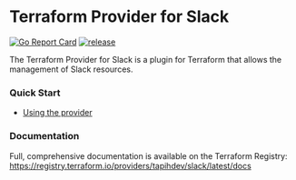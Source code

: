 # Terraform Provider for Slack

[![Go Report Card](https://goreportcard.com/badge/github.com/tapihdev/terraform-provider-slack)](https://goreportcard.com/report/github.com/tapihdev/terraform-provider-slack) <a href="https://github.com/tapihdev/terraform-provider-slack/actions?query=workflow%3Arelease">![release](https://github.com/tapihdev/terraform-provider-slack/workflows/release/badge.svg)</a>

The Terraform Provider for Slack is a plugin for Terraform that allows the
management of Slack resources.

### Quick Start

- [Using the provider ](https://registry.terraform.io/providers/tapihdev/slack/latest/docs)

### Documentation

Full, comprehensive documentation is available on the Terraform Registry: https://registry.terraform.io/providers/tapihdev/slack/latest/docs
